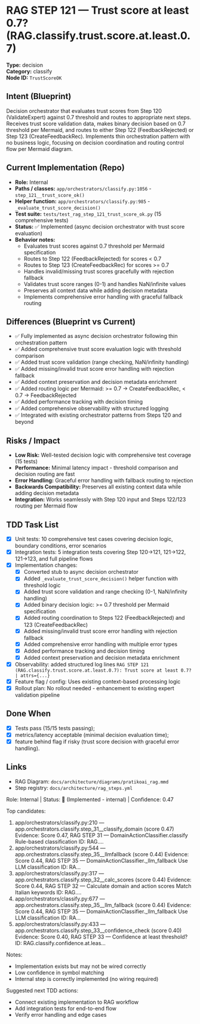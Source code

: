 # RAG STEP 121 — Trust score at least 0.7? (RAG.classify.trust.score.at.least.0.7)

**Type:** decision  
**Category:** classify  
**Node ID:** `TrustScoreOK`

## Intent (Blueprint)
Decision orchestrator that evaluates trust scores from Step 120 (ValidateExpert) against 0.7 threshold and routes to appropriate next steps. Receives trust score validation data, makes binary decision based on 0.7 threshold per Mermaid, and routes to either Step 122 (FeedbackRejected) or Step 123 (CreateFeedbackRec). Implements thin orchestration pattern with no business logic, focusing on decision coordination and routing control flow per Mermaid diagram.

## Current Implementation (Repo)
- **Role:** Internal
- **Paths / classes:** `app/orchestrators/classify.py:1056` - `step_121__trust_score_ok()`
- **Helper function:** `app/orchestrators/classify.py:985` - `_evaluate_trust_score_decision()`
- **Test suite:** `tests/test_rag_step_121_trust_score_ok.py` (15 comprehensive tests)
- **Status:** ✅ Implemented (async decision orchestrator with trust score evaluation)
- **Behavior notes:**
  - Evaluates trust scores against 0.7 threshold per Mermaid specification
  - Routes to Step 122 (FeedbackRejected) for scores < 0.7
  - Routes to Step 123 (CreateFeedbackRec) for scores >= 0.7
  - Handles invalid/missing trust scores gracefully with rejection fallback
  - Validates trust score ranges (0-1) and handles NaN/infinite values
  - Preserves all context data while adding decision metadata
  - Implements comprehensive error handling with graceful fallback routing

## Differences (Blueprint vs Current)
- ✅ Fully implemented as async decision orchestrator following thin orchestration pattern
- ✅ Added comprehensive trust score evaluation logic with threshold comparison
- ✅ Added trust score validation (range checking, NaN/infinity handling)
- ✅ Added missing/invalid trust score error handling with rejection fallback
- ✅ Added context preservation and decision metadata enrichment
- ✅ Added routing logic per Mermaid: >= 0.7 → CreateFeedbackRec, < 0.7 → FeedbackRejected
- ✅ Added performance tracking with decision timing
- ✅ Added comprehensive observability with structured logging
- ✅ Integrated with existing orchestrator patterns from Steps 120 and beyond

## Risks / Impact
- **Low Risk:** Well-tested decision logic with comprehensive test coverage (15 tests)
- **Performance:** Minimal latency impact - threshold comparison and decision routing are fast
- **Error Handling:** Graceful error handling with fallback routing to rejection
- **Backwards Compatibility:** Preserves all existing context data while adding decision metadata
- **Integration:** Works seamlessly with Step 120 input and Steps 122/123 routing per Mermaid flow

## TDD Task List
- [x] Unit tests: 10 comprehensive test cases covering decision logic, boundary conditions, error scenarios
- [x] Integration tests: 5 integration tests covering Step 120→121, 121→122, 121→123, and full pipeline flows
- [x] Implementation changes:
  - [x] Converted stub to async decision orchestrator
  - [x] Added `_evaluate_trust_score_decision()` helper function with threshold logic
  - [x] Added trust score validation and range checking (0-1, NaN/infinity handling)
  - [x] Added binary decision logic: >= 0.7 threshold per Mermaid specification
  - [x] Added routing coordination to Steps 122 (FeedbackRejected) and 123 (CreateFeedbackRec)
  - [x] Added missing/invalid trust score error handling with rejection fallback
  - [x] Added comprehensive error handling with multiple error types
  - [x] Added performance tracking and decision timing
  - [x] Added context preservation and decision metadata enrichment
- [x] Observability: added structured log lines
  `RAG STEP 121 (RAG.classify.trust.score.at.least.0.7): Trust score at least 0.7? | attrs={...}`
- [x] Feature flag / config: Uses existing context-based processing logic
- [x] Rollout plan: No rollout needed - enhancement to existing expert validation pipeline

## Done When
- [x] Tests pass (15/15 tests passing);
- [x] metrics/latency acceptable (minimal decision evaluation time);
- [x] feature behind flag if risky (trust score decision with graceful error handling).

## Links
- RAG Diagram: `docs/architecture/diagrams/pratikoai_rag.mmd`
- Step registry: `docs/architecture/rag_steps.yml`


<!-- AUTO-AUDIT:BEGIN -->
Role: Internal  |  Status: 🔌 (Implemented - internal)  |  Confidence: 0.47

Top candidates:
1) app/orchestrators/classify.py:210 — app.orchestrators.classify.step_31__classify_domain (score 0.47)
   Evidence: Score 0.47, RAG STEP 31 — DomainActionClassifier.classify Rule-based classification
ID: RAG....
2) app/orchestrators/classify.py:544 — app.orchestrators.classify.step_35__llmfallback (score 0.44)
   Evidence: Score 0.44, RAG STEP 35 — DomainActionClassifier._llm_fallback Use LLM classification
ID: RA...
3) app/orchestrators/classify.py:317 — app.orchestrators.classify.step_32__calc_scores (score 0.44)
   Evidence: Score 0.44, RAG STEP 32 — Calculate domain and action scores Match Italian keywords
ID: RAG....
4) app/orchestrators/classify.py:677 — app.orchestrators.classify.step_35__llm_fallback (score 0.44)
   Evidence: Score 0.44, RAG STEP 35 — DomainActionClassifier._llm_fallback Use LLM classification
ID: RA...
5) app/orchestrators/classify.py:433 — app.orchestrators.classify.step_33__confidence_check (score 0.40)
   Evidence: Score 0.40, RAG STEP 33 — Confidence at least threshold?
ID: RAG.classify.confidence.at.leas...

Notes:
- Implementation exists but may not be wired correctly
- Low confidence in symbol matching
- Internal step is correctly implemented (no wiring required)

Suggested next TDD actions:
- Connect existing implementation to RAG workflow
- Add integration tests for end-to-end flow
- Verify error handling and edge cases
<!-- AUTO-AUDIT:END -->